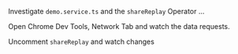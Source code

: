 Investigate `demo.service.ts` and the `shareReplay` Operator ...

Open Chrome Dev Tools, Network Tab and watch the data requests.

Uncomment `shareReplay` and watch changes
